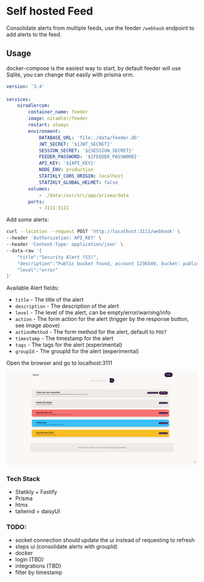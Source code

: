# Self hosted Feed

Consolidate alerts from multiple feeds, use the feeder `/webhook` endpoint to add alerts to the feed.

## Usage

docker-compose is the easiest way to start, by default feeder will use Sqlite, you can change that easily with prisma orm.

```yml
version: '3.4'

services:
    niradlercom:
        container_name: feeder
        image: niradler/feeder
        restart: always
        environment:
            DATABASE_URL: 'file:./data/feeder.db'
            JWT_SECRET: '${JWT_SECRET}'
            SESSION_SECRET: '${SESSION_SECRET}'
            FEEDER_PASSWORD: '${FEEDER_PASSWORD}'
            API_KEY: '${API_KEY}'
            NODE_ENV: production
            STATIKLY_CORS_ORIGIN: localhost
            STATIKLY_GLOBAL_HELMET: false
        volumes:
            - ./data:/usr/src/app/prisma/data
        ports:
            - 3111:3111
```

Add some alerts:

```sh
curl --location --request POST 'http://localhost:3111/webhook' \
--header 'Authorization: API_KEY' \
--header 'Content-Type: application/json' \
--data-raw '{
    "title":"Security Alert (S3)",
    "description":"Public bucket found, account 1236549, bucket: public-bucket-danger",
    "level":"error"
}'
```

Available Alert fields:

-   `title` - The title of the alert
-   `description` - The description of the alert
-   `level` - The level of the alert, can be empty/error/warning/info
-   `action` - The form action for the alert (trigger by the response button, see image above)
-   `actionMethod` - The form method for the alert, default to `POST`
-   `timestamp` - The timestamp for the alert
-   `tags` - The tags for the alert (experimental)
-   `groupId` - The groupId for the alert (experimental)

Open the browser and go to localhost:3111

![homepage](https://github.com/niradler/feeder/blob/main/demo/feeder.png?raw=true)

### Tech Stack

-   Statikly + Fastify
-   Prisma
-   htmx
-   tailwind + daisyUI

### TODO:

-   socket connection should update the ui instead of requesting to refresh
-   steps ui (consolidate alerts with groupId)
-   docker
-   login (TBD)
-   integrations (TBD)
-   filter by timestamp
